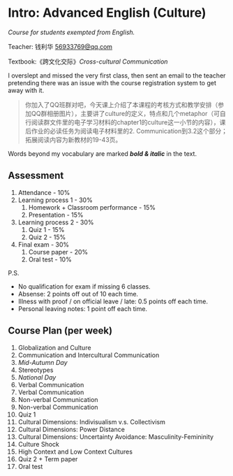 # Intro: Advanced English (Culture)

<T t="必修" yellow /> 
<T t="考查" purple /> 
<T t="学分 2.0" gray />

*Course for students exempted from English.*

Teacher: 钱利华 56933769@qq.com

Textbook:《跨文化交际》*Cross-cultural Communication*

I overslept and missed the very first class, then sent an email to the teacher pretending there was an issue with the course registration system to get away with it.

> 你加入了QQ班群对吧，今天课上介绍了本课程的考核方式和教学安排（参加QQ群相册图片），主要讲了culture的定义，特点和几个metaphor（可自行阅读群文件里的电子学习材料的chapter1的culture这一小节的内容），课后作业的必读任务为阅读电子材料里的2. Communication到3.2这个部分；拓展阅读内容为新教材的19-43页。

Words beyond my vocabulary are marked ***bold & italic*** in the text.

## Assessment

1. Attendance - 10%
2. Learning process 1 - 30%
   1. Homework + Classroom performance - 15%
   2. Presentation - 15%
3. Learning process 2 - 30%
   1. Quiz 1 - 15%
   2. Quiz 2 - 15%
4. Final exam - 30%
   1. Course paper - 20%
   2. Oral test - 10%

P.S.

- No qualification for exam if missing 6 classes.
- Absense: 2 points off out of 10 each time.
- Illness with proof / on official leave / late: 0.5 points off each time.
- Personal leaving notes: 1 point off each time.



## Course Plan (per week)

1. Globalization and Culture
2. Communication and Intercultural Communication
3. *Mid-Autumn Day*
4. Stereotypes
5. *National Day*
6. Verbal Communication
7. Verbal Communication
8. Non-verbal Communication
9. Non-verbal Communication
10. Quiz 1
11. Cultural Dimensions: Indivisualism v.s. Collectivism
12. Cultural Dimensions: Power Distance
13. Cultural Dimensions: Uncertainty Avoidance: Masculinity-Femininity
14. Culture Shock
15. High Context and Low Context Cultures
16. Quiz 2 + Term paper
17. Oral test